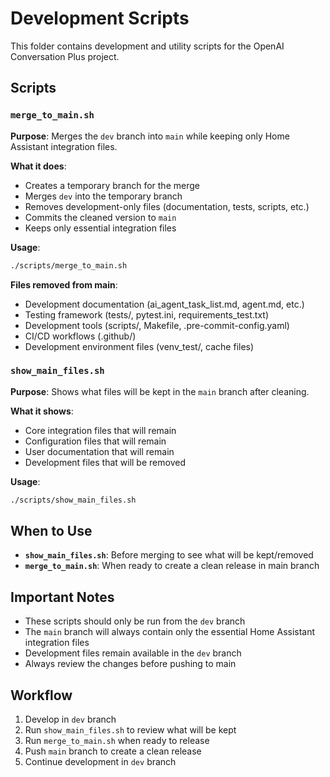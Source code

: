 # Development Scripts

This folder contains development and utility scripts for the OpenAI Conversation Plus project.

## Scripts

### `merge_to_main.sh`
**Purpose**: Merges the `dev` branch into `main` while keeping only Home Assistant integration files.

**What it does**:
- Creates a temporary branch for the merge
- Merges `dev` into the temporary branch
- Removes development-only files (documentation, tests, scripts, etc.)
- Commits the cleaned version to `main`
- Keeps only essential integration files

**Usage**:
```bash
./scripts/merge_to_main.sh
```

**Files removed from main**:
- Development documentation (ai_agent_task_list.md, agent.md, etc.)
- Testing framework (tests/, pytest.ini, requirements_test.txt)
- Development tools (scripts/, Makefile, .pre-commit-config.yaml)
- CI/CD workflows (.github/)
- Development environment files (venv_test/, cache files)

### `show_main_files.sh`
**Purpose**: Shows what files will be kept in the `main` branch after cleaning.

**What it shows**:
- Core integration files that will remain
- Configuration files that will remain
- User documentation that will remain
- Development files that will be removed

**Usage**:
```bash
./scripts/show_main_files.sh
```

## When to Use

- **`show_main_files.sh`**: Before merging to see what will be kept/removed
- **`merge_to_main.sh`**: When ready to create a clean release in main branch

## Important Notes

- These scripts should only be run from the `dev` branch
- The `main` branch will always contain only the essential Home Assistant integration files
- Development files remain available in the `dev` branch
- Always review the changes before pushing to main

## Workflow

1. Develop in `dev` branch
2. Run `show_main_files.sh` to review what will be kept
3. Run `merge_to_main.sh` when ready to release
4. Push `main` branch to create a clean release
5. Continue development in `dev` branch
